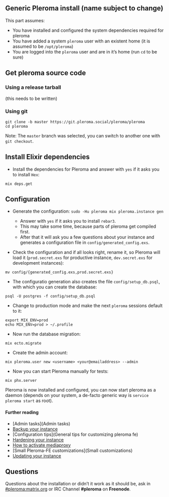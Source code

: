 ## Generic Pleroma install (name subject to change)

This part assumes:
- You have installed and configured the system dependencies required for pleroma
- You have added a system `pleroma` user with an existent home (it is assumed to be `/opt/pleroma`)
- You are logged into the `pleroma` user and are in it’s home (run `cd` to be sure)

## Get pleroma source code
### Using a release tarball

(this needs to be written)

### Using git
```shell
git clone -b master https://git.pleroma.social/pleroma/pleroma
cd pleroma
```

Note: The `master` branch was selected, you can switch to another one with `git checkout`.

## Install Elixir dependencies
* Install the dependencies for Pleroma and answer with `yes` if it asks you to install `Hex`:

```shell
mix deps.get
```

## Configuration
* Generate the configuration: `sudo -Hu pleroma mix pleroma.instance gen`
  * Answer with `yes` if it asks you to install `rebar3`.
  * This may take some time, because parts of pleroma get compiled first.
  * After that it will ask you a few questions about your instance and generates a configuration file in `config/generated_config.exs`.

* Check the configuration and if all looks right, rename it, so Pleroma will load it (`prod.secret.exs` for productive instance, `dev.secret.exs` for development instances):

```shell
mv config/{generated_config.exs,prod.secret.exs}
```

* The configuratio generation also creates the file `config/setup_db.psql`, with which you can create the database:

```shell
psql -U postgres -f config/setup_db.psql
```

* Change to production mode and make the next `pleroma` sessions default to it:

```shell
export MIX_ENV=prod
echo MIX_ENV=prod > ~/.profile
```

* Now run the database migration:

```shell
mix ecto.migrate
```

* Create the admin account:

```shell
mix pleroma.user new <username> <your@emailaddress> --admin
```

* Now you can start Pleroma manually for tests:

```shell
mix phx.server
```

Pleroma is now installed and configured, you can now start pleroma as a daemon (depends on your system, a de-facto generic way is ``service pleroma start`` as root).

#### Further reading

* [Admin tasks](Admin tasks)
* [Backup your instance](Backup-your-instance)
* [Configuration tips](General tips for customizing pleroma fe)
* [Hardening your instance](Hardening-your-instance)
* [How to activate mediaproxy](How-to-activate-mediaproxy)
* [Small Pleroma-FE customizations](Small customizations)
* [Updating your instance](Updating-your-instance)

## Questions

Questions about the installation or didn’t it work as it should be, ask in [#pleroma:matrix.org](https://matrix.heldscal.la/#/room/#freenode_#pleroma:matrix.org) or IRC Channel **#pleroma** on **Freenode**.
